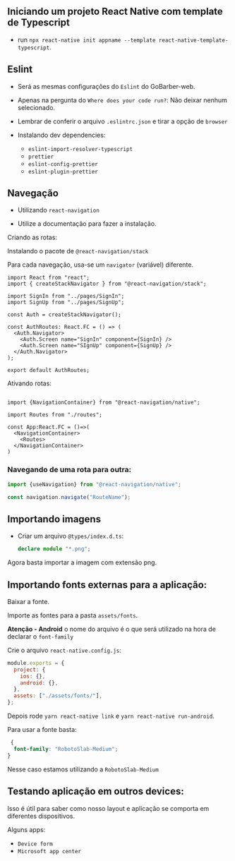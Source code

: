 ## Iniciando um projeto React Native com template de Typescript

- run `npx react-native init appname --template react-native-template-typescript`.

## Eslint

- Será as mesmas configurações do `Eslint` do GoBarber-web.
- Apenas na pergunta do `Where does your code run?`: Não deixar nenhum selecionado.
- Lembrar de conferir o arquivo `.eslintrc.json` e tirar a opção de `browser`

- Instalando dev dependencies:
  - `eslint-import-resolver-typescript`
  - `prettier`
  - `eslint-config-prettier`
  - `eslint-plugin-prettier`

## Navegação

- Utilizando `react-navigation`

- Utilize a documentação para fazer a instalação.

Criando as rotas:

Instalando o pacote de `@react-navigation/stack`

Para cada navegação, usa-se um `navigator` (variável) diferente.

```tsx
import React from "react";
import { createStackNavigator } from "@react-navigation/stack";

import SignIn from "../pages/SignIn";
import SignUp from "../pages/SignUp";

const Auth = createStackNavigator();

const AuthRoutes: React.FC = () => (
  <Auth.Navigator>
    <Auth.Screen name="SignIn" component={SignIn} />
    <Auth.Screen name="SIgnUp" component={SignUp} />
  </Auth.Navigator>
);

export default AuthRoutes;
```

Ativando rotas:

```tsx

import {NavigationContainer} from "@react-navigation/native";

import Routes from "./routes";

const App:React.FC = ()=>(
  <NavigationContainer>
    <Routes>
  </NavigationContainer>
)
```

### Navegando de uma rota para outra:

```ts
import {useNavigation} from "@react-navigation/native";

const navigation.navigate("RouteName");
```

## Importando imagens

- Criar um arquivo `@types/index.d.ts`:
  ```ts
  declare module "*.png";
  ```

Agora basta importar a imagem com extensão png.

## Importando fonts externas para a aplicação:

Baixar a fonte.

Importe as fontes para a pasta `assets/fonts`.

**Atenção - Android** o nome do arquivo é o que será utilizado na hora de declarar o `font-family`

Crie o arquivo `react-native.config.js`:

```js
module.exports = {
  project: {
    ios: {},
    android: {},
  },
  assets: ["./assets/fonts/"],
};
```

Depois rode `yarn react-native link` e `yarn react-native run-android`.

Para usar a fonte basta:

```css
 {
  font-family: "RobotoSlab-Medium";
}
```

Nesse caso estamos utilizando a `RobotoSlab-Medium`

## Testando aplicação em outros devices:

Isso é útil para saber como nosso layout e aplicação se comporta em diferentes dispositivos.

Alguns apps:

- `Device form`
- `Microsoft app center`
